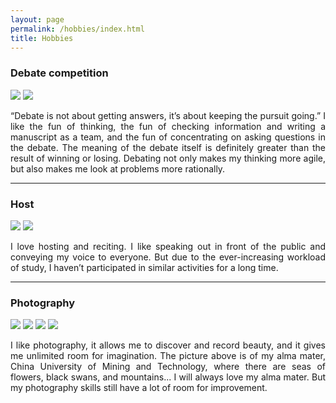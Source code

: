 ```yaml
---
layout: page
permalink: /hobbies/index.html
title: Hobbies
---
```


### Debate competition

<div class="two">
<img src="https://github.com/yuluan08/yuluan08.github.io/blob/main/images/hobby/debate%20competition.png?raw=true">
<img src="https://github.com/luanyu08/luanyu08.github.io/blob/main/images/hobby/debate%20competition3.png?raw=true">
</div>

<html>

<head>
<style>
p {
  text-align: justify;
}
</style>
</head>
<body>

<div>
  <p>“Debate is not about getting answers, it’s about keeping the pursuit going.” I like the fun of thinking, the fun of checking information and writing a manuscript as a team, and the fun of concentrating on asking questions in the debate. The meaning of the debate itself is definitely greater than the result of winning or losing. Debating not only makes my thinking more agile, but also makes me look at problems more rationally.</p>
</div>
</body>
</html>


------

### Host

<div class="two">
<img src="https://github.com/luanyu08/luanyu08.github.io/blob/main/images/hobby/host1.jpg?raw=true">
<img src="https://github.com/luanyu08/luanyu08.github.io/blob/main/images/hobby/host2.jpg?raw=true">
</div>
<html>

<head>
<style>
p {
  text-align: justify;
}
</style>
</head>
<body>

<div>
  <p>I love hosting and reciting. I like speaking out in front of the public and conveying my voice to everyone. But due to the ever-increasing workload of study, I haven’t participated in similar activities for a long time.</p>
</div>

</body>
</html>


------

### Photography

<div class="four">
<img src="https://github.com/luanyu08/luanyu08.github.io/blob/main/images/hobby/photography1.jpg?raw=true">
<img src="https://github.com/luanyu08/luanyu08.github.io/blob/main/images/hobby/photography2.jpg?raw=true">
<img src="https://github.com/luanyu08/luanyu08.github.io/blob/main/images/hobby/photography3.jpg?raw=true">
<img src="https://github.com/luanyu08/luanyu08.github.io/blob/main/images/hobby/photography4.jpg?raw=true">
</div>
<html>
<head>
<style>
p {
  text-align: justify;
}
</style>
</head>
<body>

<div>
  <p>I like photography, it allows me to discover and record beauty, and it gives me unlimited room for imagination. The picture above is of my alma mater, China University of Mining and Technology, where there are seas of flowers, black swans, and mountains... I will always love my alma mater. But my photography skills still have a lot of room for improvement.</p>
</div>

</body>
</html>
